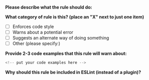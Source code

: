 **Please describe what the rule should do:**


**What category of rule is this? (place an "X" next to just one item)**

- [ ] Enforces code style
- [ ] Warns about a potential error
- [ ] Suggests an alternate way of doing something
- [ ] Other (please specify:)

**Provide 2-3 code examples that this rule will warn about:**

```js
<!-- put your code examples here -->
```

**Why should this rule be included in ESLint (instead of a plugin)?**


